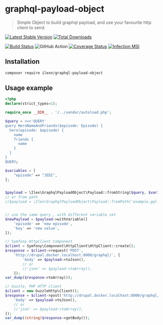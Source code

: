 # graphql-payload-object
> Simple Object to build graphql payload, and use your favourite http client to send.

[![Latest Stable Version](https://poser.pugx.org/ilexn/graphql-payload-object/v/stable)](https://packagist.org/packages/ilexn/graphql-payload-object)
[![Total Downloads](https://poser.pugx.org/ilexn/graphql-payload-object/downloads)](https://packagist.org/packages/ilexn/graphql-payload-object)

[![Build Status](https://travis-ci.org/iLexN/graphql-payload-object.svg?branch=master)](https://travis-ci.org/iLexN/graphql-payload-object)
![GitHub Action](https://github.com/iLexN/graphql-payload-object/workflows/CI%20Check/badge.svg)
[![Coverage Status](https://coveralls.io/repos/github/iLexN/graphql-payload-object/badge.svg?branch=master)](https://coveralls.io/github/iLexN/graphql-payload-object?branch=master)
[![Infection MSI](https://badge.stryker-mutator.io/github.com/iLexN/graphql-payload-object/master)](https://infection.github.io)

## Installation
```sh
composer require ilexn/graphql-payload-object
```

## Usage example
```php
<?php
declare(strict_types=1);

require_once __DIR__ . '/../vendor/autoload.php';

$query = <<<'QUERY'
query HeroNameAndFriends($episode: Episode) {
  hero(episode: $episode) {
    name
    friends {
      name
    }
  }
}
QUERY;

$variables = [
    "episode" => "JEDI",
];


$payload = \Ilex\GraphqlPayloadObject\Payload::fromString($query, $variables);
// or from path
//$payload = \Ilex\GraphqlPayloadObject\Payload::fromPath('example.gql', $variables);


// use the same query , with different variable set
$newPayload = $payload->withVariable([
    'episode' => 'new episode',
    'key' => 'new value',
]);

// Symfony HttpClient Component
$client = Symfony\Component\HttpClient\HttpClient::create();
$response = $client->request('POST',
    'http://drupal.docker.localhost:8000/graphql/', [
        'body' => $payload->toJson(),
        // or
        //'json' => $payload->toArray(),
    ]);
var_dump($response->toArray());

// Guzzle, PHP HTTP client
$client = new GuzzleHttp\Client();
$response = $client->post('http://drupal.docker.localhost:8000/graphql/', [
    'body' => $payload->toJson(),
    // or
    //'json' => $payload->toArray(),
]);
var_dump((string)$response->getBody());
```
